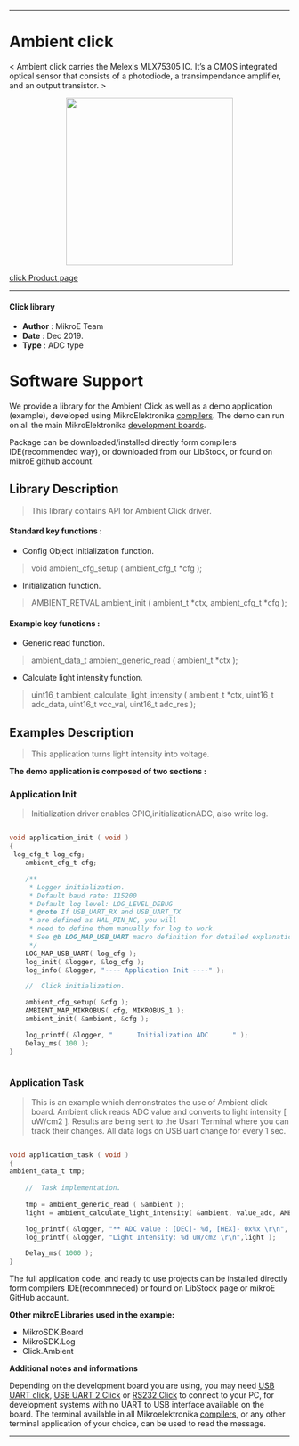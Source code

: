  

---
# Ambient click

< Ambient click carries the Melexis MLX75305 IC. It’s a CMOS integrated optical sensor that consists of a photodiode, a transimpendance amplifier, and an output transistor. >

<p align="center">
  <img src="https://download.mikroe.com/images/click_for_ide/ambient_click.png" height=300px>
</p>

[click Product page](https://www.mikroe.com/ambient-click)

---


#### Click library 

- **Author**        : MikroE Team
- **Date**          : Dec 2019.
- **Type**          : ADC type


# Software Support

We provide a library for the Ambient Click 
as well as a demo application (example), developed using MikroElektronika 
[compilers](https://shop.mikroe.com/compilers). 
The demo can run on all the main MikroElektronika [development boards](https://shop.mikroe.com/development-boards).

Package can be downloaded/installed directly form compilers IDE(recommended way), or downloaded from our LibStock, or found on mikroE github account. 

## Library Description

> This library contains API for Ambient Click driver.

#### Standard key functions :

- Config Object Initialization function.
> void ambient_cfg_setup ( ambient_cfg_t *cfg ); 
 
- Initialization function.
> AMBIENT_RETVAL ambient_init ( ambient_t *ctx, ambient_cfg_t *cfg );


#### Example key functions :

- Generic read function.
> ambient_data_t ambient_generic_read ( ambient_t *ctx );
 
- Calculate light intensity function.
> uint16_t ambient_calculate_light_intensity ( ambient_t *ctx, uint16_t adc_data, uint16_t vcc_val, uint16_t adc_res );

## Examples Description

> This application turns light intensity into voltage.

**The demo application is composed of two sections :**

### Application Init 

> Initialization driver enables GPIO,initializationADC, also write log.

```c

void application_init ( void )
{
 log_cfg_t log_cfg;
    ambient_cfg_t cfg;

    /** 
     * Logger initialization.
     * Default baud rate: 115200
     * Default log level: LOG_LEVEL_DEBUG
     * @note If USB_UART_RX and USB_UART_TX 
     * are defined as HAL_PIN_NC, you will 
     * need to define them manually for log to work. 
     * See @b LOG_MAP_USB_UART macro definition for detailed explanation.
     */
    LOG_MAP_USB_UART( log_cfg );
    log_init( &logger, &log_cfg );
    log_info( &logger, "---- Application Init ----" );

    //  Click initialization.

    ambient_cfg_setup( &cfg );
    AMBIENT_MAP_MIKROBUS( cfg, MIKROBUS_1 );
    ambient_init( &ambient, &cfg );

    log_printf( &logger, "      Initialization ADC      " );
    Delay_ms( 100 );
}
  
```

### Application Task

> This is an example which demonstrates the use of Ambient click board.
  Ambient click reads ADC value and converts to light intensity [ uW/cm2 ].
  Results are being sent to the Usart Terminal where you can track their changes.
  All data logs on USB uart change for every 1 sec.

```c

void application_task ( void )
{
ambient_data_t tmp;
    
    //  Task implementation.
    
    tmp = ambient_generic_read ( &ambient );
    light = ambient_calculate_light_intensity( &ambient, value_adc, AMBIENT_VCC_3_3, AMBIENT_RES_12_BIT );

    log_printf( &logger, "** ADC value : [DEC]- %d, [HEX]- 0x%x \r\n", tmp, tmp );
    log_printf( &logger, "Light Intensity: %d uW/cm2 \r\n",light );

    Delay_ms( 1000 );
}  

```


The full application code, and ready to use projects can be  installed directly form compilers IDE(recommneded) or found on LibStock page or mikroE GitHub accaunt.

**Other mikroE Libraries used in the example:** 

- MikroSDK.Board
- MikroSDK.Log
- Click.Ambient

**Additional notes and informations**

Depending on the development board you are using, you may need 
[USB UART click](https://shop.mikroe.com/usb-uart-click), 
[USB UART 2 Click](https://shop.mikroe.com/usb-uart-2-click) or 
[RS232 Click](https://shop.mikroe.com/rs232-click) to connect to your PC, for 
development systems with no UART to USB interface available on the board. The 
terminal available in all Mikroelektronika 
[compilers](https://shop.mikroe.com/compilers), or any other terminal application 
of your choice, can be used to read the message.



---
